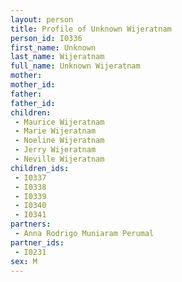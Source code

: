 ```yaml
---
layout: person
title: Profile of Unknown Wijeratnam
person_id: I0336
first_name: Unknown
last_name: Wijeratnam
full_name: Unknown Wijeratnam
mother: 
mother_id: 
father: 
father_id: 
children:
 - Maurice Wijeratnam
 - Marie Wijeratnam
 - Noeline Wijeratnam
 - Jerry Wijeratnam
 - Neville Wijeratnam
children_ids:
 - I0337
 - I0338
 - I0339
 - I0340
 - I0341
partners:
 - Anna Rodrigo Muniaram Perumal
partner_ids:
 - I0231
sex: M
---
```



